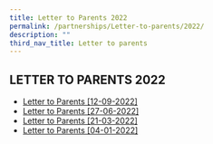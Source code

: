 ```yaml
---
title: Letter to Parents 2022
permalink: /partnerships/Letter-to-parents/2022/
description: ""
third_nav_title: Letter to parents
---
```

## LETTER TO PARENTS 2022

* [Letter to Parents [12-09-2022] ](/files/Letter%20to%20Parents_Term%204_2022__Sch_Webpage_updated.pdf)
* [Letter to Parents [27-06-2022]](/files/Term%203%20Letter%20to%20Parents%20%20Student%20Mobile%20Phone%20Policy_240622.pdf)
* [Letter to Parents [21-03-2022]](/files/Letter%20to%20Parents_Term%202_2022.pdf)
* [Letter to Parents [04-01-2022]](/files/Letter%20to%20Parents_Term%201_2022_PG.pdf)